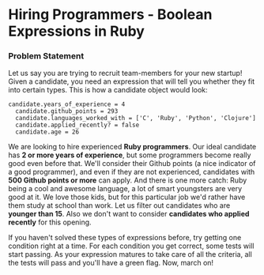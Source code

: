 # Hiring Programmers - Boolean Expressions in Ruby

### Problem Statement
Let us say you are trying to recruit team-members for your new startup! Given a candidate, 
you need an expression that will tell you whether they fit into certain types. 
This is how a candidate object would look:

```
candidate.years_of_experience = 4
  candidate.github_points = 293
  candidate.languages_worked_with = ['C', 'Ruby', 'Python', 'Clojure']
  candidate.applied_recently? = false
  candidate.age = 26
```

We are looking to hire experienced **Ruby programmers**. Our ideal candidate has **2 or more years of experience**, 
but some programmers become really good even before that. We'll consider their Github points 
(a nice indicator of a good programmer), and even if they are not experienced, 
candidates with **500 Github points or more** can apply. And there is one more catch: Ruby being a cool and awesome language, 
a lot of smart youngsters are very good at it. We love those kids, 
but for this particular job we'd rather have them study at school than work. 
Let us filter out candidates who are **younger than 15**. Also we don't want to consider **candidates who applied recently** for this opening.

If you haven't solved these types of expressions before, try getting one condition right at a time. 
For each condition you get correct, some tests will start passing. 
As your expression matures to take care of all the criteria, all the tests will pass and you'll have a green flag. 
Now, march on!